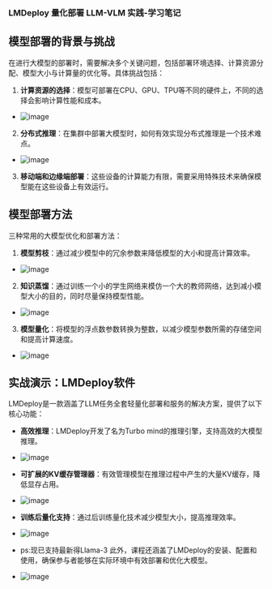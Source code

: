 ### LMDeploy 量化部署 LLM-VLM 实践-学习笔记

## 模型部署的背景与挑战

在进行大模型的部署时，需要解决多个关键问题，包括部署环境选择、计算资源分配、模型大小与计算量的优化等。具体挑战包括：

1. **计算资源的选择**：模型可部署在CPU、GPU、TPU等不同的硬件上，不同的选择会影响计算性能和成本。
- ![image](https://github.com/Mlinfeng/InternLM2/assets/50072711/9da9bfe9-ccd4-496d-ab82-1b7d57d12f07)
   
2. **分布式推理**：在集群中部署大模型时，如何有效实现分布式推理是一个技术难点。
- ![image](https://github.com/Mlinfeng/InternLM2/assets/50072711/ef32eb21-0dcf-4159-ba06-8965d17281f2)
   
3. **移动端和边缘端部署**：这些设备的计算能力有限，需要采用特殊技术来确保模型能在这些设备上有效运行。

## 模型部署方法

三种常用的大模型优化和部署方法：

1. **模型剪枝**：通过减少模型中的冗余参数来降低模型的大小和提高计算效率。
- ![image](https://github.com/Mlinfeng/InternLM2/assets/50072711/f3650a1e-a995-43ac-aee3-cec0999023ce)
   
2. **知识蒸馏**：通过训练一个小的学生网络来模仿一个大的教师网络，达到减小模型大小的目的，同时尽量保持模型性能。
- ![image](https://github.com/Mlinfeng/InternLM2/assets/50072711/b8f51819-157c-4d45-88fc-2e0e28716856)
   
3. **模型量化**：将模型的浮点数参数转换为整数，以减少模型参数所需的存储空间和提高计算速度。
- ![image](https://github.com/Mlinfeng/InternLM2/assets/50072711/1f546457-13ba-4fa3-8f12-eb2e033677a7)

## 实战演示：LMDeploy软件

LMDeploy是一款涵盖了LLM任务全套轻量化部署和服务的解决方案，提供了以下核心功能：

- **高效推理**：LMDeploy开发了名为Turbo mind的推理引擎，支持高效的大模型推理。
- ![image](https://github.com/Mlinfeng/InternLM2/assets/50072711/632da4cc-df55-4100-847c-008a47073df1)
   
- **可扩展的KV缓存管理器**：有效管理模型在推理过程中产生的大量KV缓存，降低显存占用。
- ![image](https://github.com/Mlinfeng/InternLM2/assets/50072711/6b036a9b-6778-40cb-9919-e7e58760b390)

   
- **训练后量化支持**：通过后训练量化技术减少模型大小，提高推理效率。
- ![image](https://github.com/Mlinfeng/InternLM2/assets/50072711/ae259b2a-0d77-4f92-b3bd-cdd18acfb28c)
- ps:现已支持最新得Llama-3
此外，课程还涵盖了LMDeploy的安装、配置和使用，确保参与者能够在实际环境中有效部署和优化大模型。
- ![image](https://github.com/Mlinfeng/InternLM2/assets/50072711/29db6a6f-c147-494b-afdf-789ee834e9c4)
